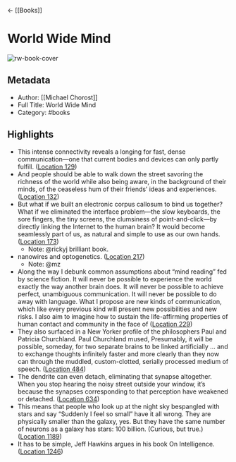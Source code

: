 ← [[Books]]


# World Wide Mind
![rw-book-cover](https://images-na.ssl-images-amazon.com/images/I/51PJ3cNMLoL._SL200_.jpg)

## Metadata
- Author: [[Michael Chorost]]
- Full Title: World Wide Mind
- Category: #books

## Highlights
- This intense connectivity reveals a longing for fast, dense communication—one that current bodies and devices can only partly fulfill. ([Location 129](https://readwise.io/to_kindle?action=open&asin=B0043RSK6C&location=129))
- And people should be able to walk down the street savoring the richness of the world while also being aware, in the background of their minds, of the ceaseless hum of their friends’ ideas and experiences. ([Location 132](https://readwise.io/to_kindle?action=open&asin=B0043RSK6C&location=132))
- But what if we built an electronic corpus callosum to bind us together? What if we eliminated the interface problem—the slow keyboards, the sore fingers, the tiny screens, the clumsiness of point-and-click—by directly linking the Internet to the human brain? It would become seamlessly part of us, as natural and simple to use as our own hands. ([Location 173](https://readwise.io/to_kindle?action=open&asin=B0043RSK6C&location=173))
    - Note: @rickyj brilliant book.
- nanowires and optogenetics. ([Location 217](https://readwise.io/to_kindle?action=open&asin=B0043RSK6C&location=217))
    - Note: @mz
- Along the way I debunk common assumptions about “mind reading” fed by science fiction. It will never be possible to experience the world exactly the way another brain does. It will never be possible to achieve perfect, unambiguous communication. It will never be possible to do away with language. What I propose are new kinds of communication, which like every previous kind will present new possibilities and new risks. I also aim to imagine how to sustain the life-affirming properties of human contact and community in the face of ([Location 229](https://readwise.io/to_kindle?action=open&asin=B0043RSK6C&location=229))
- They also surfaced in a New Yorker profile of the philosophers Paul and Patricia Churchland. Paul Churchland mused, Presumably, it will be possible, someday, for two separate brains to be linked artificially … and to exchange thoughts infinitely faster and more clearly than they now can through the muddled, custom-clotted, serially processed medium of speech. ([Location 484](https://readwise.io/to_kindle?action=open&asin=B0043RSK6C&location=484))
- The dendrite can even detach, eliminating that synapse altogether. When you stop hearing the noisy street outside your window, it’s because the synapses corresponding to that perception have weakened or detached. ([Location 634](https://readwise.io/to_kindle?action=open&asin=B0043RSK6C&location=634))
- This means that people who look up at the night sky bespangled with stars and say “Suddenly I feel so small” have it all wrong. They are physically smaller than the galaxy, yes. But they have the same number of neurons as a galaxy has stars: 100 billion. (Curious, but true.) ([Location 1189](https://readwise.io/to_kindle?action=open&asin=B0043RSK6C&location=1189))
- It has to be simple, Jeff Hawkins argues in his book On Intelligence. ([Location 1246](https://readwise.io/to_kindle?action=open&asin=B0043RSK6C&location=1246))
